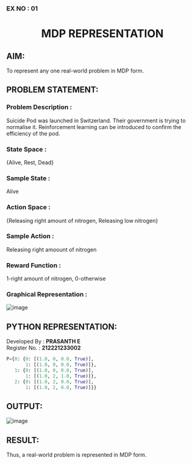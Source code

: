 ### EX NO : 01
# <p align="center">MDP REPRESENTATION</p>

## AIM:
To represent any one real-world problem in MDP form.

## PROBLEM STATEMENT:

### Problem Description :
Suicide Pod was launched in Switzerland. Their government is trying to normalise it. Reinforcement learning can be introduced to confirm the efficiency of the pod.

### State Space :
{Alive, Rest, Dead}

### Sample State :
Alive

### Action Space :
{Releasing right amount of nitrogen, Releasing low nitrogen}

### Sample Action : 
Releasing right amoount of nitrogen

### Reward Function :
1-right amount of nitrogen, 0-otherwise

### Graphical Representation :
![image](https://github.com/PrasanthE2001/mdp-representation/assets/114572171/6499f8e0-2fd9-45b2-b5d9-d8b605ffe5d0)



## PYTHON REPRESENTATION:
Developed By : **PRASANTH E**
</br>
Register No. : **212221233002**
```py
P={0: {0: [(1.0, 0, 0.0, True)],
       1: [(1.0, 0, 0.0, True)]},
   1: {0: [(1.0, 0, 0.0, True)],
       1: [(1.0, 2, 1.0, True)]},
   2: {0: [(1.0, 2, 0.0, True)],
       1: [(1.0, 2, 0.0, True)]}}
```
## OUTPUT:
![image](https://github.com/NITHISHKUMAR-P/mdp-representation/assets/93427017/690df3c9-9d9e-4a32-b420-076aacb656e2)

## RESULT:
Thus, a real-world problem is represented in MDP form.

